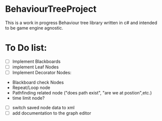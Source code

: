 # BehaviourTreeProject

This is a work in progress Behaviour tree library written in c# and intended to be game engine agnostic.

# To Do list:
-[ ] Implement Blackboards
-[ ] implement Leaf Nodes
-[ ] Implement Decorator Nodes:
- Blackboard check Nodes
- Repeat/Loop node
- Pathfinding related node ("does path exist", "are we at postion",etc.)
- time limit node?
-[ ] switch saved node data to xml
-[ ] add documentation to the graph editor
